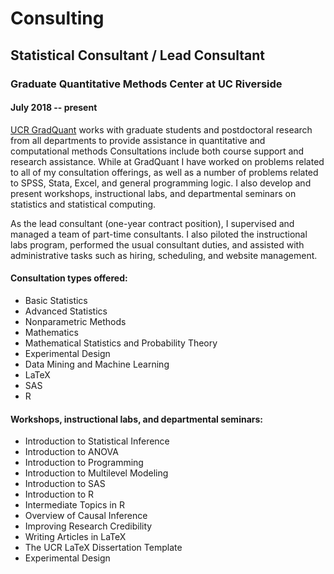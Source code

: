 # Consulting

## Statistical Consultant / Lead Consultant
### Graduate Quantitative Methods Center at UC Riverside 
#### July 2018 -- present

<a href="https://gradquant.ucr.edu/" target="blank">UCR GradQuant</a> works with graduate students and postdoctoral research from all departments to provide assistance in quantitative and computational methods Consultations include both course support and research assistance. While at GradQuant I have worked on problems related to all of my consultation offerings, as well as a number of problems related to SPSS, Stata, Excel, and general programming logic. I also develop and present workshops, instructional labs, and departmental seminars on statistics and statistical computing. 

As the lead consultant (one-year contract position), I supervised and managed a team of part-time consultants. I also piloted the instructional labs program, performed the usual consultant duties, and assisted with administrative tasks such as hiring, scheduling, and website management.

#### Consultation types offered: 
- Basic Statistics
- Advanced Statistics
- Nonparametric Methods
- Mathematics
- Mathematical Statistics and Probability Theory
- Experimental Design
- Data Mining and Machine Learning
- LaTeX
- SAS
- R

#### Workshops, instructional labs, and departmental seminars: 
- Introduction to Statistical Inference
- Introduction to ANOVA
- Introduction to Programming 
- Introduction to Multilevel Modeling
- Introduction to SAS
- Introduction to R
- Intermediate Topics in R
- Overview of Causal Inference
- Improving Research Credibility
- Writing Articles in LaTeX
- The UCR LaTeX Dissertation Template
- Experimental Design
